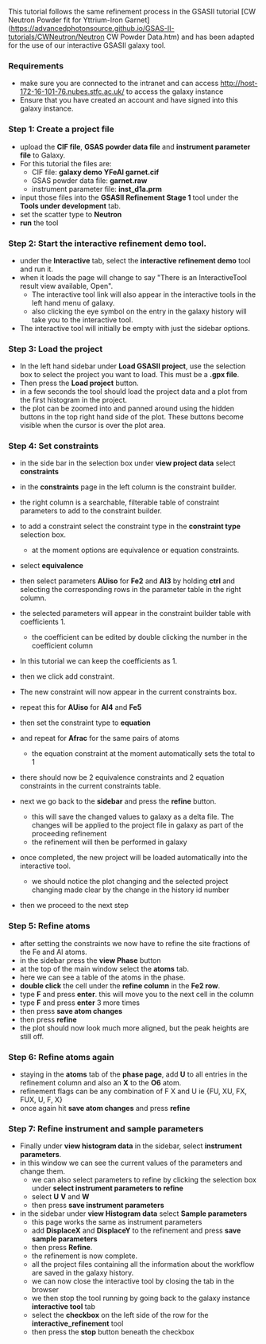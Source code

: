 
This tutorial follows the same refinement process in the GSASII tutorial [CW Neutron Powder fit for Yttrium-Iron Garnet](https://advancedphotonsource.github.io/GSAS-II-tutorials/CWNeutron/Neutron CW Powder Data.htm) and has been adapted for the use of our  interactive GSASII galaxy tool.
### Requirements

- make sure you are connected to the intranet and can access http://host-172-16-101-76.nubes.stfc.ac.uk/ to access the galaxy instance
- Ensure that you have created an account and have signed into this galaxy instance. 

### Step 1: Create a project file

- upload the **CIF file**, **GSAS powder data file** and **instrument parameter file** to Galaxy. 
- For this tutorial the files are:
	- CIF file: **galaxy demo YFeAl garnet.cif**
	- GSAS powder data file: **garnet.raw**
	- instrument parameter file: **inst_d1a.prm**
- input those files into the **GSASII Refinement Stage 1** tool under the **Tools under development** tab.
- set the scatter type to **Neutron**
- **run** the tool

### Step 2: Start the **interactive refinement demo** tool.

- under the **Interactive** tab, select the  **interactive refinement demo** tool and run it. 
- when it loads the page will change to say "There is an InteractiveTool result view available, Open". 
	- The interactive tool link will also appear in the interactive tools in the left hand menu of galaxy. 
	- also clicking the eye symbol on the entry in the galaxy history will take you to the interactive tool.
- The interactive tool will initially be empty with just the sidebar options. 

### Step 3: Load the project

-  In the left hand sidebar under **Load GSASII project**, use the selection box to select the project you want to load. This must be a **.gpx file**.
- Then press the **Load project** button. 
- in a few seconds the tool should load the project data and a plot from the first histogram in the project.
- the plot can be zoomed into and panned around using the hidden buttons in the top right hand side of the plot. These buttons become visible when the cursor is over the plot area.

### Step 4: Set constraints

- in the side bar in the selection box under **view project data** select **constraints**
- in the **constraints** page in the left column is the constraint builder. 
- the right column is a searchable, filterable table of constraint parameters to add to the constraint builder. 
- to add a constraint select the constraint type in the **constraint type** selection box. 
	- at the moment options are equivalence or equation constraints.

- select **equivalence**
- then select parameters **AUiso** for **Fe2** and **Al3** by holding **ctrl** and selecting the corresponding rows in the parameter table in the right column.
- the selected parameters will appear in the constraint builder table with coefficients 1.
	- the coefficient can be edited by double clicking the number in the coefficient column
 - In this tutorial we can keep the coefficients as 1.
 - then we click add constraint. 
 - The new constraint will now appear in the current constraints box.
 - repeat this for **AUiso** for **Al4** and **Fe5**

- then set the constraint type to **equation**
- and repeat for **Afrac** for the same pairs of atoms
	- the equation constraint at the moment automatically sets the total to 1
- there should now be 2 equivalence constraints and 2 equation constraints in the current constraints table.

- next we go back to the **sidebar** and press the **refine** button.
	- this will save the changed values to galaxy as a delta file. The changes will be applied to the project file in galaxy as part of the proceeding refinement
	- the refinement will then be performed in galaxy
- once completed, the new project will be loaded automatically into the interactive tool.
	- we should notice the plot changing and the selected project changing made clear by the change in the history id number
- then we proceed to the next step

###  Step 5: Refine atoms

- after setting the constraints we now have to refine the site fractions of the Fe and Al atoms. 
- in the sidebar press the **view Phase** button
- at the top of the main window select the **atoms** tab.
- here we can see a table of the atoms in the phase.
- **double click** the cell under the **refine column** in the **Fe2 row**.
- type **F** and press **enter**. this will move you to the next cell in the column
- type **F** and press **enter** 3 more times
- then press **save atom changes**
- then press **refine**
- the plot should now look much more aligned, but the peak heights are still off.
### Step 6: Refine atoms again

- staying in the **atoms** tab of the **phase page**, add **U** to all entries in the refinement column and also an **X** to the **O6** atom. 
- refinement flags can be any combination of F X and U ie {FU, XU, FX, FUX, U, F, X} 
- once again hit **save atom changes** and press **refine**

### Step 7: Refine instrument and sample parameters

- Finally under **view histogram data** in the sidebar, select **instrument parameters**.
- in this window we can see the current values of the parameters and change them. 
	- we can also select parameters to refine by clicking the selection box under **select instrument parameters to refine**
	- select **U** **V** and **W**
	- then press **save instrument parameters** 
- in the sidebar under **view Histogram data** select **Sample parameters**
	- this page works the same as instrument parameters
	- add **DisplaceX** and **DisplaceY** to the refinement and press **save sample parameters**
	- then press **Refine**.
	- the refinement is now complete. 
	- all the project files containing all the information about the workflow are saved in the galaxy history. 
	- we can now close the interactive tool by closing the tab in the browser
	- we then stop the tool running by going back to the galaxy instance **interactive tool** tab
	- select the **checkbox** on the left side of the row for the **interactive_refinement** tool
	- then press the **stop** button beneath the checkbox